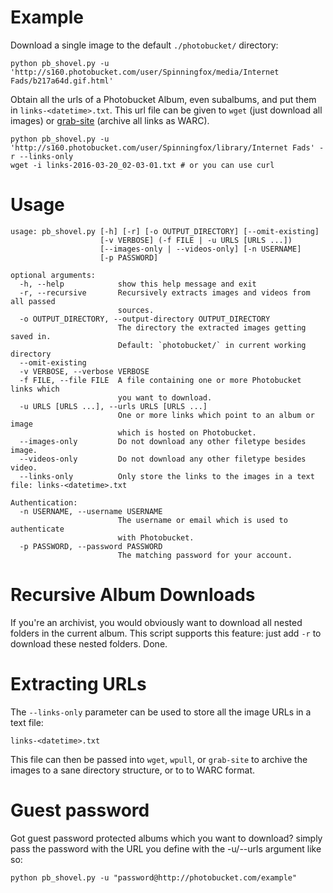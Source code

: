 Example
=======

Download a single image to the default `./photobucket/` directory:

```
python pb_shovel.py -u 'http://s160.photobucket.com/user/Spinningfox/media/Internet Fads/b217a64d.gif.html'
```

Obtain all the urls of a Photobucket Album, even subalbums, and put them in `links-<datetime>.txt`. This url file can be given to `wget` (just download all images) or [grab-site](https://github.com/ArchiveTeam/grab-site) (archive all links as WARC).

```
python pb_shovel.py -u 'http://s160.photobucket.com/user/Spinningfox/library/Internet Fads' -r --links-only
wget -i links-2016-03-20_02-03-01.txt # or you can use curl
```

Usage
=====

```
usage: pb_shovel.py [-h] [-r] [-o OUTPUT_DIRECTORY] [--omit-existing]
                    [-v VERBOSE] (-f FILE | -u URLS [URLS ...])
                    [--images-only | --videos-only] [-n USERNAME]
                    [-p PASSWORD]

optional arguments:
  -h, --help            show this help message and exit
  -r, --recursive       Recursively extracts images and videos from all passed
                        sources.
  -o OUTPUT_DIRECTORY, --output-directory OUTPUT_DIRECTORY
                        The directory the extracted images getting saved in.
                        Default: `photobucket/` in current working directory
  --omit-existing
  -v VERBOSE, --verbose VERBOSE
  -f FILE, --file FILE  A file containing one or more Photobucket links which
                        you want to download.
  -u URLS [URLS ...], --urls URLS [URLS ...]
                        One or more links which point to an album or image
                        which is hosted on Photobucket.
  --images-only         Do not download any other filetype besides image.
  --videos-only         Do not download any other filetype besides video.
  --links-only          Only store the links to the images in a text file: links-<datetime>.txt

Authentication:
  -n USERNAME, --username USERNAME
                        The username or email which is used to authenticate
                        with Photobucket.
  -p PASSWORD, --password PASSWORD
                        The matching password for your account.

```

Recursive Album Downloads
=========================

If you're an archivist, you would obviously want to download all nested folders in the current
album. This script supports this feature: just add `-r` to download these nested folders. Done.

Extracting URLs
===============

The `--links-only` parameter can be used to store all the image URLs in a text file:

`links-<datetime>.txt`

This file can then be passed into `wget`, `wpull`, or `grab-site` to archive the 
images to a sane directory structure, or to to WARC format.

Guest password
=====================
Got guest password protected albums which you want to download?
simply pass the password with the URL you define with the
-u/--urls argument like so:
```
python pb_shovel.py -u "password@http://photobucket.com/example"
```
